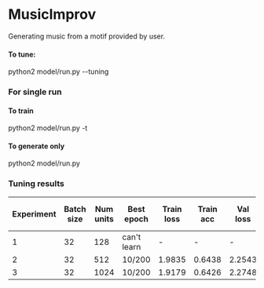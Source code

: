 # MusicImprov
Generating music from a motif provided by user.

#### To tune:
python2 model/run.py --tuning


### For single run
#### To train
python2 model/run.py -t

#### To generate only
python2 model/run.py

### Tuning results
| Experiment 	| Batch size 	| Num units 	| Best epoch  	| Train loss 	| Train acc 	| Val loss 	| Val acc 	| Time per epoch 	|
|------------	|------------	|-----------	|-------------	|------------	|-----------	|----------	|---------	|----------------	|
| 1          	| 32         	| 128       	| can't learn 	| -          	| -         	| -        	| -       	| 90s            	|
| 2          	| 32         	| 512       	| 10/200      	| 1.9835     	| 0.6438    	| 2.2543   	| 0.6171  	| 364s           	|
| 3          	| 32         	| 1024      	| 10/200      	| 1.9179     	| 0.6426    	| 2.2748   	| 0.6147  	| 1173s          	|
